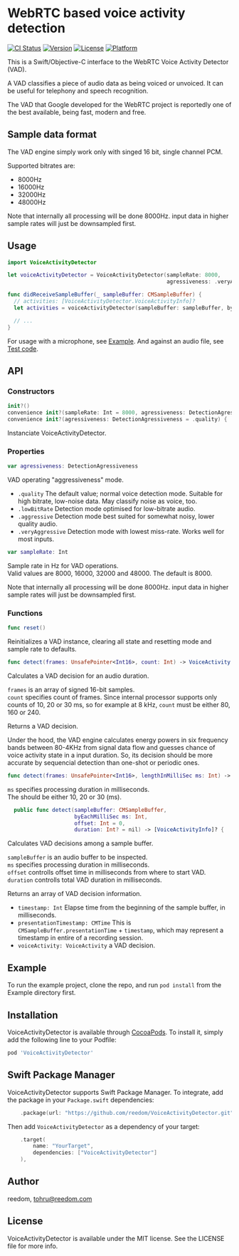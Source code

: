 # WebRTC based voice activity detection

[![CI Status](https://img.shields.io/travis/reedom/VoiceActivityDetector.svg?style=flat)](https://travis-ci.org/reedom/VoiceActivityDetector)
[![Version](https://img.shields.io/cocoapods/v/VoiceActivityDetector.svg?style=flat)](https://cocoapods.org/pods/VoiceActivityDetector)
[![License](https://img.shields.io/cocoapods/l/VoiceActivityDetector.svg?style=flat)](https://cocoapods.org/pods/VoiceActivityDetector)
[![Platform](https://img.shields.io/cocoapods/p/VoiceActivityDetector.svg?style=flat)](https://cocoapods.org/pods/VoiceActivityDetector)

This is a Swift/Objective-C interface to the WebRTC Voice Activity Detector (VAD).

A VAD classifies a piece of audio data as being voiced or unvoiced. It can be useful for telephony and speech recognition.

The VAD that Google developed for the WebRTC project is reportedly one of the best available, being fast, modern and free.

## Sample data format

The VAD engine simply work only with singed 16 bit, single channel PCM.

Supported bitrates are:
- 8000Hz
- 16000Hz
- 32000Hz
- 48000Hz

Note that internally all processing will be done 8000Hz.
input data in higher sample rates will just be downsampled first.

## Usage

```swift
import VoiceActivityDetector

let voiceActivityDetector = VoiceActivityDetector(sampleRate: 8000,
                                                  agressiveness: .veryAggressive)

func didReceiveSampleBuffer(_ sampleBuffer: CMSampleBuffer) {
  // activities: [VoiceActivityDetector.VoiceActivityInfo]?
  let activities = voiceActivityDetector(sampleBuffer: sampleBuffer, byEachMilliSec: 10)!

  // ...
}
```

For usage with a microphone, see [Example](Example/VoiceActivityDetector/ViewController.swift).
And against an audio file, see [Test code](Example/Tests/Tests.swift).

## API

### Constructors

```swift
init?()
convenience init?(sampleRate: Int = 8000, agressiveness: DetectionAgressiveness = .quality)
convenience init?(agressiveness: DetectionAgressiveness = .quality) {
```

Instanciate VoiceActivityDetector.

### Properties

```swift
var agressiveness: DetectionAgressiveness
```

VAD operating "aggressiveness" mode.

- `.quality`
  The default value; normal voice detection mode. Suitable for high bitrate, low-noise data.
  May classify noise as voice, too.
- `.lowBitRate`
  Detection mode optimised for low-bitrate audio.
- `.aggressive`
  Detection mode best suited for somewhat noisy, lower quality audio.
- `.veryAggressive`
  Detection mode with lowest miss-rate. Works well for most inputs.

```swift
var sampleRate: Int
```

Sample rate in Hz for VAD operations.  
Valid values are 8000, 16000, 32000 and 48000. The default is 8000.

Note that internally all processing will be done 8000Hz.
input data in higher sample rates will just be downsampled first.

### Functions

```swift
func reset()
```

Reinitializes a VAD instance, clearing all state and resetting mode and
sample rate to defaults.

```swift
func detect(frames: UnsafePointer<Int16>, count: Int) -> VoiceActivity
```

Calculates a VAD decision for an audio duration.

`frames` is an array of signed 16-bit samples.  
`count` specifies count of frames.
Since internal processor supports only counts of 10, 20 or 30 ms,
so for example at 8 kHz, `count` must be either 80, 160 or 240.

Returns a VAD decision.

Under the hood, the VAD engine calculates energy powers in six frequency bands between 80-4KHz from signal data flow and guesses chance of voice activity state in a input duration. So, its decision should be more accurate by sequencial detection than one-shot or periodic ones.

```swift
func detect(frames: UnsafePointer<Int16>, lengthInMilliSec ms: Int) -> VoiceActivity
```

`ms` specifies processing duration in milliseconds.  
The should be either 10, 20 or 30 (ms).

```swift
  public func detect(sampleBuffer: CMSampleBuffer,
                     byEachMilliSec ms: Int,
                     offset: Int = 0,
                     duration: Int? = nil) -> [VoiceActivityInfo]? {
```
Calculates VAD decisions among a sample buffer.

`sampleBuffer` is an audio buffer to be inspected.  
`ms` specifies processing duration in milliseconds.  
`offset` controlls offset time in milliseconds from where to start VAD.  
`duration` controlls total VAD duration in milliseconds.  

Returns an array of VAD decision information.

- `timestamp: Int`
  Elapse time from the beginning of the sample buffer, in milliseconds.
- `presentationTimestamp: CMTime`
  This is `CMSampleBuffer.presentationTime` + `timestamp`, which may represent
  a timestamp in entire of a recording session.
- `voiceActivity: VoiceActivity`
  a VAD decision.



## Example

To run the example project, clone the repo, and run `pod install` from the Example directory first.

## Installation

VoiceActivityDetector is available through [CocoaPods](https://cocoapods.org). To install
it, simply add the following line to your Podfile:

```ruby
pod 'VoiceActivityDetector'
```

## Swift Package Manager

VoiceActivityDetector supports Swift Package Manager. To integrate, add the package in your `Package.swift` dependencies:

```swift
    .package(url: "https://github.com/reedom/VoiceActivityDetector.git", from: "0.2.0"),
```

Then add `VoiceActivityDetector` as a dependency of your target:

```swift
    .target(
        name: "YourTarget",
        dependencies: ["VoiceActivityDetector"]
    ),
```

## Author

reedom, tohru@reedom.com

## License

VoiceActivityDetector is available under the MIT license. See the LICENSE file for more info.
